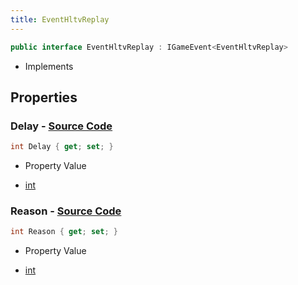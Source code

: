 ```yaml
---
title: EventHltvReplay
---
```


```csharp
public interface EventHltvReplay : IGameEvent<EventHltvReplay>
```

- Implements

## Properties

### **Delay** - [Source Code](https://github.com/swiftly-solution/swiftlys2/blob/main/managed/src/SwiftlyS2.Generated/GameEvents/Interfaces/EventHltvReplay.cs#L23)

```csharp
int Delay { get; set; }
```

- Property Value

- [int](https://learn.microsoft.com/dotnet/api/system.int32)

### **Reason** - [Source Code](https://github.com/swiftly-solution/swiftlys2/blob/main/managed/src/SwiftlyS2.Generated/GameEvents/Interfaces/EventHltvReplay.cs#L30)

```csharp
int Reason { get; set; }
```

- Property Value

- [int](https://learn.microsoft.com/dotnet/api/system.int32)


